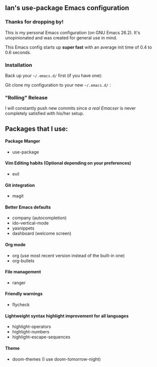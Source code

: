 ## Ian's use-package Emacs configuration

### Thanks for dropping by!
This is my personal Emacs configuration (on GNU Emacs 26.2). It's unopinionated and was created for general use in mind.

This Emacs config starts up **super fast** with an average init time of 0.4 to 0.6 seconds.

### Installation
Back up your `~/.emacs.d/` first (if you have one):

Git clone my configuration to your new `~/.emacs.d/` :

### "Rolling" Release
I will constantly push new commits since *a real Emacser* is never completely satisfied with his/her setup.

## Packages that I use:

#### Package Manger
- use-package

#### Vim Editing habits (Optional depending on your preferences)
- evil

#### Git integration
- magit

#### Better Emacs defaults
- company (autocompletion)
- ido-vertical-mode
- yasnippets
- dashboard (welcome screen)

#### Org mode
- org (use most recent version instead of the built-in one)
- org-bullets

#### File management
- ranger

#### Friendly warnings
- flycheck

#### Lightweight syntax highlight improvement for all languages
- highlight-operators
- highlight-numbers
- highlight-escape-sequences

#### Theme
- doom-themes (I use doom-tomorrow-night)
